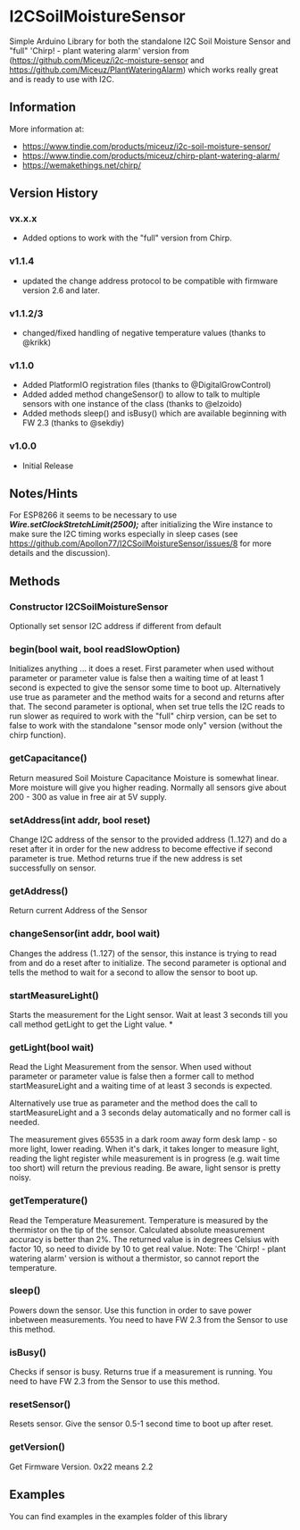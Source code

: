 # I2CSoilMoistureSensor

Simple Arduino Library for both the standalone I2C Soil Moisture Sensor and "full" 'Chirp! - plant watering alarm' version from 
(https://github.com/Miceuz/i2c-moisture-sensor and https://github.com/Miceuz/PlantWateringAlarm) which works really great and is ready to
use with I2C.

## Information
More information at: 
- https://www.tindie.com/products/miceuz/i2c-soil-moisture-sensor/
- https://www.tindie.com/products/miceuz/chirp-plant-watering-alarm/
- https://wemakethings.net/chirp/

## Version History

### vx.x.x
- Added options to work with the "full" version from Chirp.

### v1.1.4
-  updated the change address protocol to be compatible with firmware version 2.6 and later.

### v1.1.2/3
-  changed/fixed handling of negative temperature values (thanks to @krikk)

### v1.1.0
- Added PlatformIO registration files (thanks to @DigitalGrowControl)
- Added added method changeSensor() to allow to talk to multiple sensors with one instance of the class (thanks to @elzoido)
- Added methods sleep() and isBusy() which are available beginning with FW 2.3 (thanks to @sekdiy)

### v1.0.0
- Initial Release

## Notes/Hints
For ESP8266 it seems to be necessary to use ***Wire.setClockStretchLimit(2500);*** after initializing the Wire instance to make sure the I2C timing works especially in sleep cases (see https://github.com/Apollon77/I2CSoilMoistureSensor/issues/8 for more details and the discussion).

## Methods

### Constructor I2CSoilMoistureSensor
Optionally set sensor I2C address if different from default


### begin(bool wait, bool readSlowOption)
Initializes anything ... it does a reset.
First parameter when used without parameter or parameter value is false then a
waiting time of at least 1 second is expected to give the sensor
some time to boot up. Alternatively use true as parameter and the method waits for a
second and returns after that.
The second parameter is optional, when set true tells the I2C reads to run slower as required to work with the "full" chirp version,    can be set to false to work with the standalone "sensor mode only" version (without the chirp function).

### getCapacitance()
Return measured Soil Moisture Capacitance Moisture is somewhat linear. More moisture will
give you higher reading. Normally all sensors give about 200 - 300 as value in free air at
5V supply.

### setAddress(int addr, bool reset)
Change I2C address of the sensor to the provided address (1..127) and do a reset after it
in order for the new address to become effective if second parameter is true. Method
returns true if the new address is set successfully on sensor.

### getAddress()
Return current Address of the Sensor

### changeSensor(int addr, bool wait)
Changes the address (1..127) of the sensor, this instance is trying to read from
and do a reset after to initialize.
The second parameter is optional and tells the method to wait for a second to allow
the sensor to boot up.

### startMeasureLight()
Starts the measurement for the Light sensor. Wait at least 3 seconds till you call method
getLight to get the Light value.                *

### getLight(bool wait)
Read the Light Measurement from the sensor. When used without parameter or parameter value
is false then a former call to method startMeasureLight and a waiting time of at least 3
seconds is expected.

Alternatively use true as parameter and the method does the call to startMeasureLight and
a 3 seconds delay automatically and no former call is needed.

The measurement gives 65535 in a dark room away form desk lamp - so more light, lower
reading. When it's dark, it takes longer to measure light, reading the light register
while measurement is in progress (e.g. wait time too short) will return the previous
reading. Be aware, light sensor is pretty noisy.

### getTemperature()
Read the Temperature Measurement. Temperature is measured by the thermistor on the tip of
the sensor. Calculated absolute measurement accuracy is better than 2%. The returned value
is in degrees Celsius with factor 10, so need to divide by 10 to get real value.
Note: The 'Chirp! - plant watering alarm' version is without a thermistor, so cannot report the temperature.

### sleep()
Powers down the sensor. Use this function in order to save power inbetween measurements.
You need to have FW 2.3 from the Sensor to use this method.

### isBusy()
Checks if sensor is busy. Returns true if a measurement is running.
You need to have FW 2.3 from the Sensor to use this method.

### resetSensor()
Resets sensor. Give the sensor 0.5-1 second time to boot up after reset.

### getVersion()
Get Firmware Version. 0x22 means 2.2

## Examples
You can find examples in the examples folder of this library
